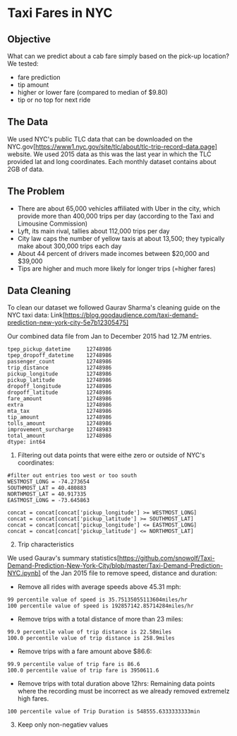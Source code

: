 # Taxi Fares in NYC

## Objective

What can we predict about a cab fare simply based on the pick-up location?
We tested:
* fare prediction
* tip amount
* higher or lower fare (compared to median of $9.80)
* tip or no top for next ride 

## The Data

We used NYC's public TLC data that can be downloaded on the NYC.gov[https://www1.nyc.gov/site/tlc/about/tlc-trip-record-data.page] website. We used 2015 data as this was the last year in which the TLC provided lat and long coordinates. Each monthly dataset contains about 2GB of data.

## The Problem

* There are about 65,000 vehicles affiliated with Uber in the city, which provide more than 400,000 trips per day (according to the Taxi and Limousine Commission)
* Lyft, its main rival, tallies about 112,000 trips per day
* City law caps the number of yellow taxis at about 13,500; they typically make about 300,000 trips each day
* About 44 percent of drivers made incomes between $20,000 and $39,000
* Tips are higher and much more likely for longer trips (=higher fares)

## Data Cleaning

To clean our dataset we followed Gaurav Sharma's cleaning guide on the NYC taxi data: Link[https://blog.goodaudience.com/taxi-demand-prediction-new-york-city-5e7b12305475]

Our combined data file from Jan to December 2015 had 12.7M entries.
```
tpep_pickup_datetime     12748986
tpep_dropoff_datetime    12748986
passenger_count          12748986
trip_distance            12748986
pickup_longitude         12748986
pickup_latitude          12748986
dropoff_longitude        12748986
dropoff_latitude         12748986
fare_amount              12748986
extra                    12748986
mta_tax                  12748986
tip_amount               12748986
tolls_amount             12748986
improvement_surcharge    12748983
total_amount             12748986
dtype: int64
```


1. Filtering out data points that were eithe zero or outside of NYC's coordinates: 
```
#filter out entries too west or too south
WESTMOST_LONG = -74.273654
SOUTHMOST_LAT = 40.480883
NORTHMOST_LAT = 40.917335
EASTMOST_LONG = -73.645863

concat = concat[concat['pickup_longitude'] >= WESTMOST_LONG]
concat = concat[concat['pickup_latitude'] >= SOUTHMOST_LAT]
concat = concat[concat['pickup_longitude'] <= EASTMOST_LONG]
concat = concat[concat['pickup_latitude'] <= NORTHMOST_LAT]
```
2. Trip characteristics

We used Gaurav's summary statistics[https://github.com/snowolf/Taxi-Demand-Prediction-New-York-City/blob/master/Taxi-Demand-Prediction-NYC.ipynb] of the Jan 2015 file to remove speed, distance and duration:

* Remove all rides with average speeds above 45.31 mph:
```
99 percentile value of speed is 35.75135055113604miles/hr
100 percentile value of speed is 192857142.85714284miles/hr
```
* Remove trips with a total distance of more than 23 miles:
```
99.9 percentile value of trip distance is 22.58miles
100.0 percentile value of trip distance is 258.9miles
```
* Remove trips with a fare amount above $86.6:
```
99.9 percentile value of trip fare is 86.6
100.0 percentile value of trip fare is 3950611.6
```
* Remove trips with total duration above 12hrs:
Remaining data points where the recording must be incorrect as we already removed extremelz high fares.
```
100 percentile value of Trip Duration is 548555.6333333333min
```

3. Keep only non-negatiev values


